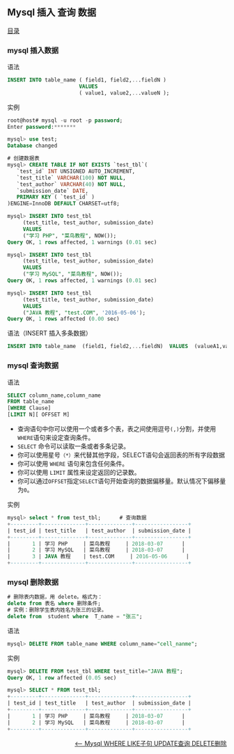## Mysql 插入 查询 数据

<a href="README.md">目录</a>

### mysql 插入数据

语法

```sql
INSERT INTO table_name ( field1, field2,...fieldN )
                       VALUES
                       ( value1, value2,...valueN );
```

实例

```sql
root@host# mysql -u root -p password;
Enter password:*******

mysql> use test;
Database changed

# 创建数据表
mysql> CREATE TABLE IF NOT EXISTS `test_tbl`(
   `test_id` INT UNSIGNED AUTO_INCREMENT,
   `test_title` VARCHAR(100) NOT NULL,
   `test_author` VARCHAR(40) NOT NULL,
   `submission_date` DATE,
   PRIMARY KEY ( `test_id` )
)ENGINE=InnoDB DEFAULT CHARSET=utf8;

mysql> INSERT INTO test_tbl
     (test_title, test_author, submission_date)
     VALUES
     ("学习 PHP", "菜鸟教程", NOW());
Query OK, 1 rows affected, 1 warnings (0.01 sec)

mysql> INSERT INTO test_tbl
     (test_title, test_author, submission_date)
     VALUES
     ("学习 MySQL", "菜鸟教程", NOW());
Query OK, 1 rows affected, 1 warnings (0.01 sec)

mysql> INSERT INTO test_tbl
     (test_title, test_author, submission_date)
     VALUES
     ("JAVA 教程", "test.COM", '2016-05-06');
Query OK, 1 rows affected (0.00 sec)

```

语法（INSERT 插入多条数据）

```sql
INSERT INTO table_name  (field1, field2,...fieldN)  VALUES  (valueA1,valueA2,...valueAN),(valueB1,valueB2,...valueBN),(valueC1,valueC2,...valueCN)......;
```


### mysql 查询数据

语法

```sql
SELECT column_name,column_name
FROM table_name
[WHERE Clause]
[LIMIT N][ OFFSET M]
```

* 查询语句中你可以使用一个或者多个表，表之间使用逗号`(,)`分割，并使用`WHERE`语句来设定查询条件。
* `SELECT` 命令可以读取一条或者多条记录。
* 你可以使用星号`（*）`来代替其他字段，SELECT语句会返回表的所有字段数据
* 你可以使用 `WHERE` 语句来包含任何条件。
* 你可以使用 `LIMIT` 属性来设定返回的记录数。
* 你可以通过`OFFSET`指定`SELECT`语句开始查询的数据偏移量。默认情况下偏移量为`0`。

实例

```sql
mysql> select * from test_tbl; 		# 查询数据
+---------+--------------+--------------+-----------------+
| test_id | test_title   | test_author  | submission_date |
+---------+--------------+--------------+-----------------+
|       1 | 学习 PHP     | 菜鸟教程     | 2018-03-07      |
|       2 | 学习 MySQL   | 菜鸟教程     | 2018-03-07      |
|       3 | JAVA 教程    | test.COM     | 2016-05-06      |
+---------+--------------+--------------+-----------------+
```


### mysql 删除数据

```sql
# 删除表内数据，用 delete。格式为：
delete from 表名 where 删除条件;
# 实例：删除学生表内姓名为张三的记录。
delete from  student where  T_name = "张三";
```

语法

```sql
mysql> DELETE FROM table_name WHERE column_name="cell_nanme";
```

实例

```sql
mysql> DELETE FROM test_tbl WHERE test_title="JAVA 教程";
Query OK, 1 row affected (0.05 sec)

mysql> SELECT * FROM test_tbl;
+---------+--------------+--------------+-----------------+
| test_id | test_title   | test_author  | submission_date |
+---------+--------------+--------------+-----------------+
|       1 | 学习 PHP     | 菜鸟教程     | 2018-03-07      |
|       2 | 学习 MySQL   | 菜鸟教程     | 2018-03-07      |
+---------+--------------+--------------+-----------------+
```


<a href="where-like-update-delete.md" style="float: right;"><—— Mysql WHERE LIKE子句 UPDATE查询 DELETE删除</a>
